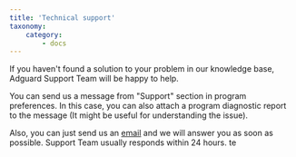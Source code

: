 ```yaml
---
title: 'Technical support'
taxonomy:
    category:
        - docs
---
```


If you haven't found a solution to your problem in our knowledge base, Adguard Support Team will be happy to help.

You can send us a message from "Support" section in program preferences. In this case, you can also attach a program diagnostic report to the message (It might be useful for understanding the issue).

Also, you can just send us an [email](mailto:support@adguard.com) and we will answer you as soon as possible. Support Team usually responds within 24 hours.
te